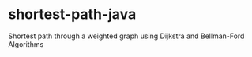 # shortest-path-java
Shortest path through a weighted graph using Dijkstra and Bellman-Ford Algorithms
